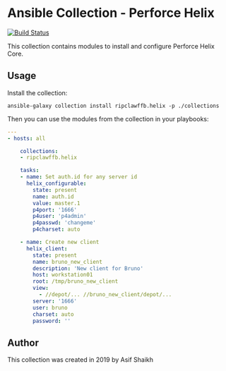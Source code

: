 # Ansible Collection - Perforce Helix

[![Build Status](https://travis-ci.org/ripclawffb/ansible-collection-helix.svg?branch=master)](https://travis-ci.org/ripclawffb/ansible-collection-helix)

This collection contains modules to install and configure Perforce Helix Core.

## Usage

Install the collection:

    ansible-galaxy collection install ripclawffb.helix -p ./collections

Then you can use the modules from the collection in your playbooks:

```yaml
---
- hosts: all

    collections:
    - ripclawffb.helix

    tasks:
    - name: Set auth.id for any server id
      helix_configurable:
        state: present
        name: auth.id
        value: master.1
        p4port: '1666'
        p4user: 'p4admin'
        p4passwd: 'changeme'
        p4charset: auto

    - name: Create new client
      helix_client:
        state: present
        name: bruno_new_client
        description: 'New client for Bruno'
        host: workstation01
        root: /tmp/bruno_new_client
        view:
          - //depot/... //bruno_new_client/depot/...
        server: '1666'
        user: bruno
        charset: auto
        password: ''
```

## Author

This collection was created in 2019 by Asif Shaikh
